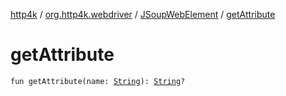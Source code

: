 [http4k](../../index.md) / [org.http4k.webdriver](../index.md) / [JSoupWebElement](index.md) / [getAttribute](./get-attribute.md)

# getAttribute

`fun getAttribute(name: `[`String`](https://kotlinlang.org/api/latest/jvm/stdlib/kotlin/-string/index.html)`): `[`String`](https://kotlinlang.org/api/latest/jvm/stdlib/kotlin/-string/index.html)`?`